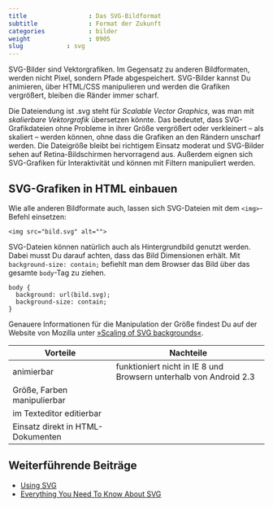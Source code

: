 ```yaml
---
title                 : Das SVG-Bildformat
subtitle              : Format der Zukunft
categories            : bilder
weight                : 0905
slug            : svg
---
```

SVG-Bilder sind Vektorgrafiken. Im Gegensatz zu anderen Bildformaten, werden nicht Pixel, sondern Pfade abgespeichert. SVG-Bilder kannst Du animieren, über HTML/CSS manipulieren und werden die Grafiken vergrößert, bleiben die Ränder  immer scharf.
<!--more-->

Die Dateiendung ist .svg steht für *Scalable Vector Graphics*, was man mit *skalierbare Vektorgrafik* übersetzen könnte. Das bedeutet, dass SVG-Grafikdateien ohne Probleme in ihrer Größe vergrößert oder verkleinert – als skaliert – werden können, ohne dass die Grafiken an den Rändern unscharf werden. Die Dateigröße bleibt bei richtigem Einsatz moderat und SVG-Bilder sehen auf Retina-Bildschirmen hervorragend aus. Außerdem eignen sich SVG-Grafiken für Interaktivität und können mit Filtern manipuliert werden.

## SVG-Grafiken in HTML einbauen

Wie alle anderen Bildformate auch, lassen sich SVG-Dateien mit dem `<img>`-Befehl einsetzen:

    <img src="bild.svg" alt="">

SVG-Dateien können natürlich auch als Hintergrundbild genutzt werden. Dabei musst Du darauf achten, dass das Bild Dimensionen erhält. Mit `background-size: contain;` befiehlt man dem Browser das Bild über das gesamte `body`-Tag zu ziehen.


    body {
      background: url(bild.svg);
      background-size: contain;
    }

Genauere Informationen für die Manipulation der Größe findest Du auf der Website von Mozilla unter [»Scaling of SVG backgrounds«](https://developer.mozilla.org/en-US/docs/Web/CSS/Scaling_of_SVG_backgrounds).

|  Vorteile   |  Nachteile   |
|---|---|
| animierbar                      | funktioniert nicht in IE 8 und Browsern unterhalb von Android 2.3  |
| Größe, Farben manipulierbar        |  |
| im Texteditor editierbar       |  |
| Einsatz direkt in HTML-Dokumenten       |  |

## Weiterführende Beiträge

* [Using SVG](https://css-tricks.com/using-svg/)
* [Everything You Need To Know About SVG](https://css-tricks.com/lodge/svg/)
